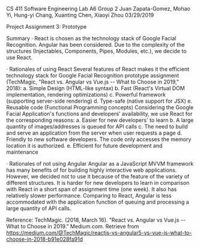 CS 411 Software Engineering
Lab A6 Group 2
Juan Zapata-Gomez, Mohao Yi, 
Hung-yi Chang, Xuanting Chen, Xiaoyi Zhou
03/29/2019

Project Assignment 3: Prototype

Summary
· React is chosen as the technology stack of Google Facial Recognition. 
  Angular has been considered. Due to the complexity of the structures (Injectables,
  Components, Pipes, Modules, etc.), we decide to use React.

· Rationales of using React
  Several features of React makes it the efficient technology stack for Google Facial 
  Recognition prototype assignment (TechMagic, "React vs. Angular vs Vue.js -- What to 
  Choose in 2019," 2018):
    a. Simple Design (HTML-like syntax)
    b. Fast (React's Virtual DOM implementation, rendering optimizations)
    c. Powerful framework (supporting server-side rendering)
    d. Type-safe (native support for JSX)
    e. Reusable code (Functional Programming concepts)
  Considering the Google Facial Application's functions and developers' availability,
  we use React for the corresponding reasons:
    a. Easier for new developers' to learn 
    b. A large quantity of images/addresses is queued for API calls
    c. The need to build and serve an application from the server when user requests a page
    d. Friendly to new software developers. The code only accesses the memory location 
       it is authorized.
    e. Efficient for future development and maintenance

· Rationales of not using Angular 
  Angular as a JavaScript MVVM framework has many benefits of for building highly interactive
  web applications. However, we decided not to use it because of the feature of the variety of 
  different structures. It is harder for new developers to learn in comparison with React in
  a short span of assignment time (one week). It also has relatively slower performance. 
  Comparing to React, Angular is less accommodated with the application function of queuing 
  and processing a large quantity of API calls.

Reference:
TechMagic. (2018, March 16). "React vs. Angular vs Vue.js -- What to Choose in 2019." Medium.com. 
Retrieve from https://medium.com/@TechMagic/reactjs-vs-angular5-vs-vue-js-what-to-choose-in-2018-b91e028fa91d